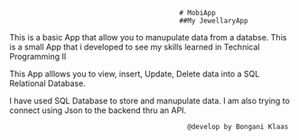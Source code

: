                                               # MobiApp
                                              ##My JewellaryApp

This is a basic App that allow you to manupulate data from a databse. This is a small App that i developed to see my skills learned in Technical Programming II

This App alllows you to view, insert, Update, Delete data into a SQL Relational Database.

I have used SQL Database to store and manupulate data. I am also trying to connect using Json to the backend thru an API.

                                                @develop by Bongani Klaas
